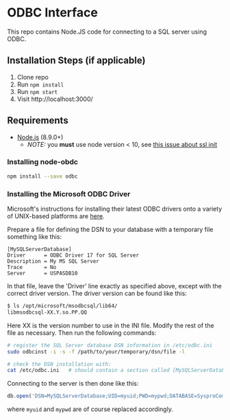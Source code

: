 # ODBC Interface

This repo contains Node.JS code for connecting to a SQL server using ODBC.

## Installation Steps (if applicable)

1. Clone repo
2. Run `npm install`
3. Run `npm start`
4. Visit http://localhost:3000/


## Requirements

* [Node.js](http://nodejs.org/) (8.9.0+)
  * *NOTE:* you **must** use node version < 10, see [this issue about ssl init](https://gist.github.com/shi-yan/dc97d0c89db1b791e03a96d81e9ac29f)

### Installing node-obdc

```bash
npm install --save odbc
```

### Installing the Microsoft ODBC Driver

Microsoft's instructions for installing their latest ODBC drivers onto a variety of UNIX-based platforms are [here](https://docs.microsoft.com/en-us/sql/connect/odbc/linux-mac/installing-the-microsoft-odbc-driver-for-sql-server).

Prepare a file for defining the DSN to your database with a temporary file something like this:

```
[MySQLServerDatabase]
Driver      = ODBC Driver 17 for SQL Server
Description = My MS SQL Server
Trace       = No
Server      = USPASDB10
```
    
In that file, leave the 'Driver' line exactly as specified above, except with the correct driver version.  The driver version can be found like this:

```bash
$ ls /opt/microsoft/msodbcsql/lib64/
libmsodbcsql-XX.Y.so.PP.QQ
```

Here XX is the version number to use in the INI file.  Modify the rest of the file as necessary.  Then run the following commands:

```bash
# register the SQL Server database DSN information in /etc/odbc.ini
sudo odbcinst -i -s -f /path/to/your/temporary/dsn/file -l

# check the DSN installation with:
cat /etc/odbc.ini   # should contain a section called [MySQLServerDatabase]
```

Connecting to the server is then done like this:

```js
db.open('DSN=MySQLServerDatabase;UID=myuid;PWD=mypwd;DATABASE=SysproCompanyM')
```

where `myuid` and `mypwd` are of course replaced accordingly.
